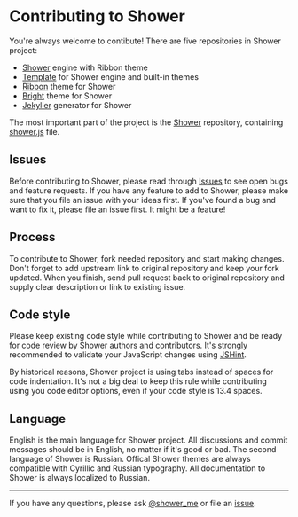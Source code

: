 # Contributing to Shower

You're always welcome to contibute! There are five repositories in Shower project:

- [Shower](https://github.com/shower/shower) engine with Ribbon theme
- [Template](https://github.com/shower/template) for Shower engine and built-in themes
- [Ribbon](https://github.com/shower/ribbon) theme for Shower
- [Bright](https://github.com/shower/bright) theme for Shower
- [Jekyller](https://github.com/shower/jekyller) generator for Shower

The most important part of the project is the [Shower](https://github.com/shower/shower) repository, containing [shower.js](https://github.com/shower/shower/blob/master/shower.js) file.

## Issues

Before contributing to Shower, please read through [Issues](https://github.com/shower/shower/issues?state=open) to see open bugs and feature requests. If you have any feature to add to Shower, please make sure that you file an issue with your ideas first. If you've found a bug and want to fix it, please file an issue first. It might be a feature!


## Process 

To contribute to Shower, fork needed repository and start making changes. Don't forget to add upstream link to original repository and keep your fork updated. When you finish, send pull request back to original repository and supply clear description or link to existing issue.

## Code style

Please keep existing code style while contributing to Shower and be ready for code review by Shower authors and contributors. It's strongly recommended to validate your JavaScript changes using [JSHint](http://jshint.com/).

By historical reasons, Shower project is using tabs instead of spaces for code indentation. It's not a big deal to keep this rule while contributing using you code editor options, even if your code style is 13.4 spaces.

## Language

English is the main language for Shower project. All discussions and commit messages should be in English, no matter if it's good or bad. The second language of Shower is Russian. Offical Shower themes are always compatible with Cyrillic and Russian typography. All documentation to Shower is always localized to Russian.

---
If you have any questions, please ask [@shower_me](http://twitter.com/shower_me/) or file an [issue](https://github.com/shower/shower/issues?state=open).
